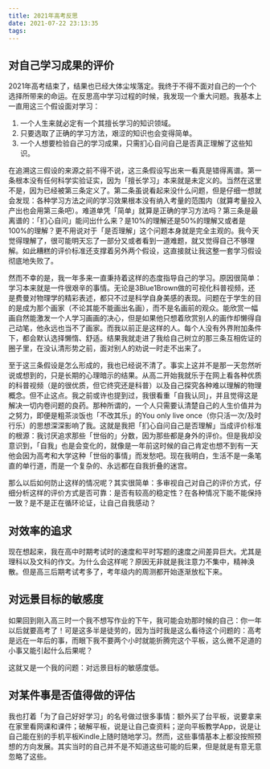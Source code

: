 ```yaml
---
title: 2021年高考反思
date: 2021-07-22 23:13:35
tags:
---
```


## 对自己学习成果的评价

2021年高考结束了，结果也已经大体尘埃落定。我终于不得不面对自己的一个个选择所带来的命运。在反思高中学习过程的时候，我发现一个重大问题。我基本上一直用这三个假设面对学习：

1. 一个人生来就必定有一个其擅长学习的知识领域。
2. 只要选取了正确的学习方法，艰涩的知识也会变得简单。
3. 一个人想要检验自己的学习成果，只需扪心自问自己是否真正理解了这些知识。

在追溯这三假设的来源之前不得不说，这三条假设写出来一看真是错得离谱。第一条根本没有任何科学实验证实，因为「擅长学习」本来就是未定义的。当然在这里不是，因为已经被第三条定义了。第二条虽说看起来没什么问题，但是仔细一想就会发现：各种学习方法之间的学习效果根本没有纳入考量的范围内（就算考量投入产出也会用第三条吧）。难道单凭「简单」就算是正确的学习方法吗？第三条是最离谱的：「扪心自问」能问出什么来？是10%的理解还是50%的理解又或者是100%的理解？更不用说对于「是否理解」这个问题本身就是完全主观的。我今天觉得理解了，很可能明天忘了一部分又或者看到一道难题，就又觉得自己不够理解。如此糟糕的评价标准还支撑着另外两个假设，这直接就让我这整一套学习假设彻底地失败了。

然而不幸的是，我一年多来一直秉持着这样的态度指导自己的学习。原因很简单：学习本来就是一件很艰辛的事情。无论是3Blue1Brown做的可视化科普视频，还是费曼对物理学的精彩表述，都只不过是科学自身美感的表现。问题在于学生的目的是成为那个画家（不论其能不能画出名画），而不是名画前的观众。能欣赏一幅画自然能激发一个人学习画画的决心，但是如果他只想着欣赏别人的画作却懒得自己动笔，他永远也当不了画家。而我以前正是这样的人。每个人没有外界附加条件下，都会默认选择懒惰、舒适。结果我就走进了我给自己树立的那三条互相佐证的圈子里，在没认清形势之前，面对别人的劝说一时走不出来了。

至于这三条假设是怎么形成的，我也已经说不清了。事实上这并不是那一天忽然听说或想到的，只是长期的心理暗示的结果。从高二开始我就乐于在网上看各种优质的科普视频（是的很优质，但它终究还是科普）以及自己探究各种难以理解的物理概念。但不止这点。我之前或许也提到过，我很看重「自我认同」，并且觉得这是解决一切内卷问题的良药。那种所谓的，一个人只需要认清楚自己的人生价值并为之努力，即便是粗茶淡饭也「不改其乐」的You only live once（你只活一次/及时行乐）的思想深深影响了我。这就是我把「扪心自问自己是否理解」当成评价标准的根源：我讨厌追求那些「世俗的」分数，因为那些都是身外的评价。但是我却没意识到，「自我」也是会变化的，就像是一年前这时候的自己肯定也想不到有一天他会因为高考和大学这种「世俗的事情」而发愁吧。现在我明白，生活不是一条笔直的单行道，而是一个复杂的、永远都在自我折叠的迷宫。

那么以后如何防止这样的情况呢？其实很简单：多审视自己对自己的评价方式，仔细分析这样的评价方式是否可靠：是否有较高的稳定性？在各种情况下能不能保持一致？是不是正在循环论证，让自己自我感动？

## 对效率的追求

现在想起来，我在高中时期考试时的速度和平时写题的速度之间差异巨大。尤其是理科以及文科的作文。为什么会这样呢？原因无非就是我注意力不集中，精神涣散。但是高三后期考试考多了，考年级内的周测都开始逐渐放松下来。

## 对远景目标的敏感度

如果回到刚入高三时一个我不想写作业的下午，我可能会劝那时候的自己：你一年以后就要高考了！可是这多半是徒劳的，因为当时我是这么看待这个问题的：高考是远在一年后的事，而眼下我不要两个小时就能折腾完这个平板，这么微不足道的小事又能引起什么后果呢？

这就又是一个我的问题：对远景目标的敏感度低。

## 对某件事是否值得做的评估

我也打着「为了自己好好学习」的名号做过很多事情：额外买了台平板，说要拿来在家里看网课和课件；破解平板，说是让自己查资料；逆向平板教学App，说是让自己能在别的手机平板Kindle上随时随地学习。然而，这些事情基本上都没按照预想的方向发展。其实当时的自己并不是不知道这些可能的后果，但是就是有意无意忽略了这些。

